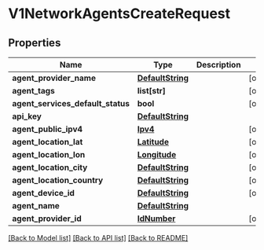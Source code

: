 # V1NetworkAgentsCreateRequest

## Properties
Name | Type | Description | Notes
------------ | ------------- | ------------- | -------------
**agent_provider_name** | [**DefaultString**](DefaultString.md) |  | [optional] 
**agent_tags** | **list[str]** |  | [optional] 
**agent_services_default_status** | **bool** |  | [optional] 
**api_key** | [**DefaultString**](DefaultString.md) |  | 
**agent_public_ipv4** | [**Ipv4**](Ipv4.md) |  | [optional] 
**agent_location_lat** | [**Latitude**](Latitude.md) |  | [optional] 
**agent_location_lon** | [**Longitude**](Longitude.md) |  | [optional] 
**agent_location_city** | [**DefaultString**](DefaultString.md) |  | [optional] 
**agent_location_country** | [**DefaultString**](DefaultString.md) |  | [optional] 
**agent_device_id** | [**DefaultString**](DefaultString.md) |  | [optional] 
**agent_name** | [**DefaultString**](DefaultString.md) |  | 
**agent_provider_id** | [**IdNumber**](IdNumber.md) |  | [optional] 

[[Back to Model list]](../README.md#documentation-for-models) [[Back to API list]](../README.md#documentation-for-api-endpoints) [[Back to README]](../README.md)

